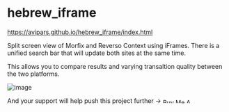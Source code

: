 # hebrew_iframe


https://avipars.github.io/hebrew_iframe/index.html

Split screen view of Morfix and Reverso Context using iFrames. There is a unified search bar that will update both sites at the same time. 

This allows you to compare results and varying transaltion quality between the two platforms. 


![image](https://user-images.githubusercontent.com/5733247/86407277-63f40a00-bcbd-11ea-928c-50b1cd8b3a50.png)



And your support will help push this project further -> 
<a href="https://www.buymeacoffee.com/aviparshan" target="_blank"><img src="https://cdn.buymeacoffee.com/buttons/default-black.png" alt="Buy Me A Coffee" style="height: 10px !important;width: 80px !important;" ></a>
